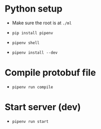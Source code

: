# Python setup

- Make sure the root is at `./ml`

- `pip install pipenv`
- `pipenv shell`
- `pipenv install --dev`

# Compile protobuf file

- `pipenv run compile`

# Start server (dev)

- `pipenv run start`
